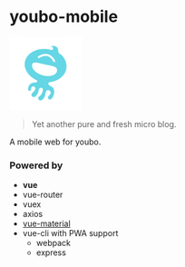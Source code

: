 # youbo-mobile

<img src="Metis/src/common/image/logo.png" width="128" style="max-width:100%;">

> Yet another pure and fresh micro blog.

A mobile web for youbo.

### Powered by

- **vue**
- vue-router
- vuex
- axios
- [vue-material](https://github.com/vuematerial/vue-material)
- vue-cli with PWA support
  - webpack
  - express
